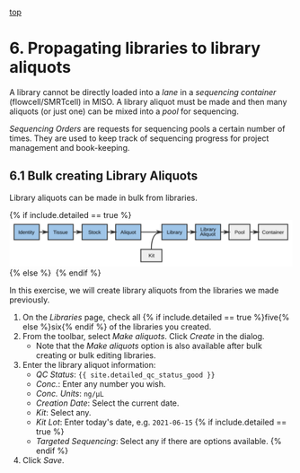 <a name="libraries-to-library-aliquots" href="#" id="toplink">top</a>

# 6. Propagating libraries to library aliquots

A library cannot be directly loaded into a _lane_ in a _sequencing container_
(flowcell/SMRTcell) in MISO. A library aliquot must be made and then many aliquots
(or just one) can be mixed into a _pool_ for sequencing.

_Sequencing Orders_ are requests for sequencing pools a certain number of times. They are
used to keep track of sequencing progress for project management and book-keeping.

## 6.1 Bulk creating Library Aliquots
Library aliquots can be made in bulk from libraries.

{% if include.detailed == true %}
<img src="pics/flow-library-aliquot.svg"/>
{% else %}
<img srg="pics/plain-flow-library-aliquot.svg"/>
{% endif %}

In this exercise, we will create library aliquots from the libraries we made previously.

1. On the _Libraries_ page, check all {% if include.detailed == true %}five{% else %}six{% endif %}
   of the libraries you created.
1. From the toolbar, select _Make aliquots_. Click _Create_ in the dialog.
    * Note that the _Make aliquots_ option is also available after bulk creating
      or bulk editing libraries.
1. Enter the library aliquot information:
    * _QC Status_: `{{ site.detailed_qc_status_good }}`
    * _Conc._: Enter any number you wish.
    * _Conc. Units_: `ng/µL`
    * _Creation Date_: Select the current date.
    * _Kit_: Select any.
    * _Kit Lot_: Enter today's date, e.g. `2021-06-15`
{% if include.detailed == true %}
    * _Targeted Sequencing_: Select any if there are options available.
{% endif %}
1. Click _Save_.
